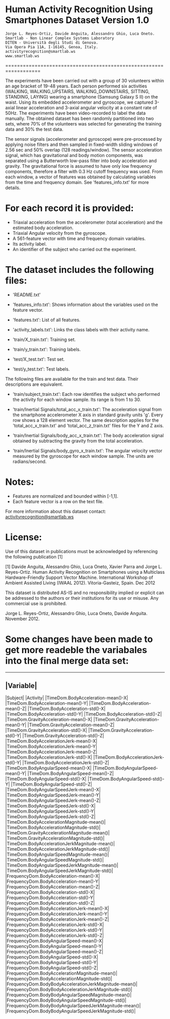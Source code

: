  # Human Activity Recognition Using Smartphones Dataset Version 1.0

 	Jorge L. Reyes-Ortiz, Davide Anguita, Alessandro Ghio, Luca Oneto.
	Smartlab - Non Linear Complex Systems Laboratory
 	DITEN - Università degli Studi di Genova.
 	Via Opera Pia 11A, I-16145, Genoa, Italy.
 	activityrecognition@smartlab.ws
  	www.smartlab.ws
==================================================================

The experiments have been carried out with a group of 30 volunteers within an age bracket of 19-48 years. Each person performed six activities (WALKING, WALKING_UPSTAIRS, WALKING_DOWNSTAIRS, SITTING, STANDING, LAYING) wearing a smartphone (Samsung Galaxy S II) on the waist. Using its embedded accelerometer and gyroscope, we captured 3-axial linear acceleration and 3-axial angular velocity at a constant rate of 50Hz. The experiments have been video-recorded to label the data manually. The obtained dataset has been randomly partitioned into two sets, where 70% of the volunteers was selected for generating the training data and 30% the test data. 

The sensor signals (accelerometer and gyroscope) were pre-processed by applying noise filters and then sampled in fixed-width sliding windows of 2.56 sec and 50% overlap (128 readings/window). The sensor acceleration signal, which has gravitational and body motion components, was separated using a Butterworth low-pass filter into body acceleration and gravity. The gravitational force is assumed to have only low frequency components, therefore a filter with 0.3 Hz cutoff frequency was used. From each window, a vector of features was obtained by calculating variables from the time and frequency domain. See 'features_info.txt' for more details. 

For each record it is provided:
======================================

- Triaxial acceleration from the accelerometer (total acceleration) and the estimated body acceleration.
- Triaxial Angular velocity from the gyroscope. 
- A 561-feature vector with time and frequency domain variables. 
- Its activity label. 
- An identifier of the subject who carried out the experiment.

The dataset includes the following files:
=========================================

- 'README.txt'

- 'features_info.txt': Shows information about the variables used on the feature vector.

- 'features.txt': List of all features.

- 'activity_labels.txt': Links the class labels with their activity name.

- 'train/X_train.txt': Training set.

- 'train/y_train.txt': Training labels.

- 'test/X_test.txt': Test set.

- 'test/y_test.txt': Test labels.

The following files are available for the train and test data. Their descriptions are equivalent. 

- 'train/subject_train.txt': Each row identifies the subject who performed the activity for each window sample. Its range is from 1 to 30. 

- 'train/Inertial Signals/total_acc_x_train.txt': The acceleration signal from the smartphone accelerometer X axis in standard gravity units 'g'. Every row shows a 128 element vector. The same description applies for the 'total_acc_x_train.txt' and 'total_acc_z_train.txt' files for the Y and Z axis. 

- 'train/Inertial Signals/body_acc_x_train.txt': The body acceleration signal obtained by subtracting the gravity from the total acceleration. 

- 'train/Inertial Signals/body_gyro_x_train.txt': The angular velocity vector measured by the gyroscope for each window sample. The units are radians/second. 

Notes: 
======
- Features are normalized and bounded within [-1,1].
- Each feature vector is a row on the text file.

For more information about this dataset contact: activityrecognition@smartlab.ws

License:
========
Use of this dataset in publications must be acknowledged by referencing the following publication [1] 

[1] Davide Anguita, Alessandro Ghio, Luca Oneto, Xavier Parra and Jorge L. Reyes-Ortiz. Human Activity Recognition on Smartphones using a Multiclass Hardware-Friendly Support Vector Machine. International Workshop of Ambient Assisted Living (IWAAL 2012). Vitoria-Gasteiz, Spain. Dec 2012

This dataset is distributed AS-IS and no responsibility implied or explicit can be addressed to the authors or their institutions for its use or misuse. Any commercial use is prohibited.

Jorge L. Reyes-Ortiz, Alessandro Ghio, Luca Oneto, Davide Anguita. November 2012.

Some changes have been made to get more readeble the variabales into the final merge data set:
========
----------
|Variable|
------------
|Subject|
|Activity|
|TimeDom.BodyAcceleration-mean()-X|
|TimeDom.BodyAcceleration-mean()-Y|
|TimeDom.BodyAcceleration-mean()-Z|
|TimeDom.BodyAcceleration-std()-X|
|TimeDom.BodyAcceleration-std()-Y|
|TimeDom.BodyAcceleration-std()-Z|
|TimeDom.GravityAcceleration-mean()-X|
|TimeDom.GravityAcceleration-mean()-Y|
|TimeDom.GravityAcceleration-mean()-Z|
|TimeDom.GravityAcceleration-std()-X|
|TimeDom.GravityAcceleration-std()-Y|
|TimeDom.GravityAcceleration-std()-Z|
|TimeDom.BodyAccelerationJerk-mean()-X|
|TimeDom.BodyAccelerationJerk-mean()-Y|
|TimeDom.BodyAccelerationJerk-mean()-Z|
|TimeDom.BodyAccelerationJerk-std()-X|
|TimeDom.BodyAccelerationJerk-std()-Y|
|TimeDom.BodyAccelerationJerk-std()-Z|
|TimeDom.BodyAngularSpeed-mean()-X|
|TimeDom.BodyAngularSpeed-mean()-Y|
|TimeDom.BodyAngularSpeed-mean()-Z|
|TimeDom.BodyAngularSpeed-std()-X|
|TimeDom.BodyAngularSpeed-std()-Y|
|TimeDom.BodyAngularSpeed-std()-Z|
|TimeDom.BodyAngularSpeedJerk-mean()-X|
|TimeDom.BodyAngularSpeedJerk-mean()-Y|
|TimeDom.BodyAngularSpeedJerk-mean()-Z|
|TimeDom.BodyAngularSpeedJerk-std()-X|
|TimeDom.BodyAngularSpeedJerk-std()-Y|
|TimeDom.BodyAngularSpeedJerk-std()-Z|
|TimeDom.BodyAccelerationMagnitude-mean()|
|TimeDom.BodyAccelerationMagnitude-std()|
|TimeDom.GravityAccelerationMagnitude-mean()|
|TimeDom.GravityAccelerationMagnitude-std()|
|TimeDom.BodyAccelerationJerkMagnitude-mean()|
|TimeDom.BodyAccelerationJerkMagnitude-std()|
|TimeDom.BodyAngularSpeedMagnitude-mean()|
|TimeDom.BodyAngularSpeedMagnitude-std()|
|TimeDom.BodyAngularSpeedJerkMagnitude-mean()|
|TimeDom.BodyAngularSpeedJerkMagnitude-std()|
|FrequencyDom.BodyAcceleration-mean()-X|
|FrequencyDom.BodyAcceleration-mean()-Y|
|FrequencyDom.BodyAcceleration-mean()-Z|
|FrequencyDom.BodyAcceleration-std()-X|
|FrequencyDom.BodyAcceleration-std()-Y|
|FrequencyDom.BodyAcceleration-std()-Z|
|FrequencyDom.BodyAccelerationJerk-mean()-X|
|FrequencyDom.BodyAccelerationJerk-mean()-Y|
|FrequencyDom.BodyAccelerationJerk-mean()-Z|
|FrequencyDom.BodyAccelerationJerk-std()-X|
|FrequencyDom.BodyAccelerationJerk-std()-Y|
|FrequencyDom.BodyAccelerationJerk-std()-Z|
|FrequencyDom.BodyAngularSpeed-mean()-X|
|FrequencyDom.BodyAngularSpeed-mean()-Y|
|FrequencyDom.BodyAngularSpeed-mean()-Z|
|FrequencyDom.BodyAngularSpeed-std()-X|
|FrequencyDom.BodyAngularSpeed-std()-Y|
|FrequencyDom.BodyAngularSpeed-std()-Z|
|FrequencyDom.BodyAccelerationMagnitude-mean()|
|FrequencyDom.BodyAccelerationMagnitude-std()|
|FrequencyDom.BodyBodyAccelerationJerkMagnitude-mean()|
|FrequencyDom.BodyBodyAccelerationJerkMagnitude-std()|
|FrequencyDom.BodyBodyAngularSpeedMagnitude-mean()|
|FrequencyDom.BodyBodyAngularSpeedMagnitude-std()|
|FrequencyDom.BodyBodyAngularSpeedJerkMagnitude-mean()|
|FrequencyDom.BodyBodyAngularSpeedJerkMagnitude-std()|
